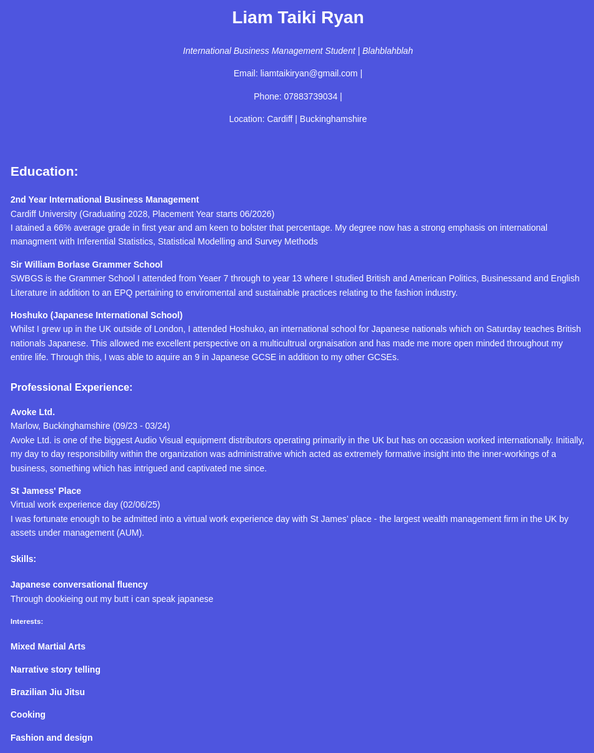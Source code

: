 <!DOCTYPE html>
<html lang="en">
   <title>Liam Taiki Ryan - CV</title>
<head>
  <style>
    body {
      font-family: Arial, sans-serif;
      max-width: 1200px;
      margin: auto;
      padding: 20px;
      line-height: 1.6;
      background-color: #4e55df;
      color: #fff;
    }
    </style>
</head>
   
<body>
   <header>
    <h1>Liam Taiki Ryan</h1>
    <p><em>International Business Management Student | Blahblahblah </em> </p>
    <p>Email: liamtaikiryan@gmail.com | 
    <p>Phone: 07883739034 |
    <p>Location: Cardiff | Buckinghamshire 
  </header>


  <section class="section" id="education">
    <h1>Education:</h1>
    <p><strong>2nd Year International Business Management</strong><br>
    Cardiff University (Graduating 2028, Placement Year starts 06/2026)
     <br>I atained a 66% average grade in first year and am keen to bolster that percentage. My degree now has a strong emphasis on international managment with Inferential Statistics, Statistical Modelling and Survey Methods 
     <p><strong>Sir William Borlase Grammer School </strong><br>
     SWBGS is the Grammer School I attended from Yeaer 7 through to year 13 where I studied British and American Politics, Businessand and English Literature in addition to an EPQ pertaining to enviromental and sustainable practices relating to the fashion industry.
     <p><strong>Hoshuko (Japanese International School) </strong><br>
     Whilst I grew up in the UK outside of London, I attended Hoshuko, an international school for Japanese nationals which on Saturday teaches British nationals Japanese. 
        This allowed me excellent perspective on a multicultrual orgnaisation and has made me more open minded throughout my entire life. Through this, I was able to aquire an 9 in Japanese GCSE in addition to my other GCSEs.


  <section class="section" id="experience">
    <h1>Professional Experience:</h1>
    <p><strong>Avoke Ltd.</strong><br>
    Marlow, Buckinghamshire (09/23 - 03/24)<br>
    Avoke Ltd. is one of the biggest Audio Visual equipment distributors operating primarily in the UK but has on occasion worked internationally. Initially, my day to day responsibility within the organization was administrative which acted as extremely formative insight into the inner-workings of a business, something which has intrigued and captivated me since. <br>
    <p><strong>St Jamess' Place</strong><br>
    Virtual work experience day								(02/06/25)<br>
    I was fortunate enough to be admitted into a virtual work experience day with St James’ place - the largest wealth management firm in the UK by assets under management (AUM). 

 <section class="section" id="Skills">
 <h1>Skills:</h1>
 <p><strong>Japanese conversational fluency</strong><br>
 Through dookieing out my butt i can speak japanese
    
<section class="section" id="Interests:">
 <h1>Interests:</h1>
 <p><strong>Mixed Martial Arts </strong><br>
 <p><strong>Narrative story telling </strong><br>
 <p><strong>Brazilian Jiu Jitsu </strong><br>
 <p><strong>Cooking </strong><br>
 <p><strong>Fashion and design </strong><br>


 
 
       
  
  
</body>
